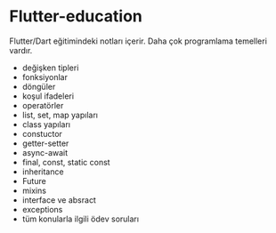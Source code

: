 # Flutter-education
 Flutter/Dart eğitimindeki notları içerir. Daha çok programlama temelleri vardır.
 
 - değişken tipleri
 - fonksiyonlar
 - döngüler
 - koşul ifadeleri
 - operatörler
 - list, set, map yapıları
 - class yapıları
 - constuctor
 - getter-setter
 - async-await
 - final, const, static const
 - inheritance
 - Future
 - mixins
 - interface ve absract
 - exceptions
 - tüm konularla ilgili ödev soruları
